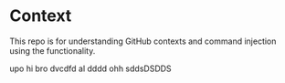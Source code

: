 # Context

This repo is for understanding GitHub contexts and command injection using the functionality.

upo
hi bro
dvcdfd
al
dddd
ohh
sddsDSDDS
